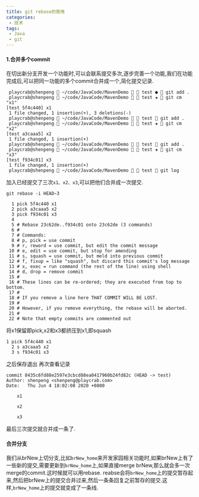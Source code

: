 ```yaml
---
title: git rebase的使用
categories: 
 - 技术
tags:
 - Java
 - git
---
```


#### 1.合并多个commit
在切出新分支开发一个功能时,可以会联系提交多次,逐步完善一个功能,我们在功能完成后,可以把同一功能的多个commit合并成一个,简化提交记录.
```
 playcrab@shenpeng  ~/code/JavaCode/MavenDemo   test ●  git add .
 playcrab@shenpeng  ~/code/JavaCode/MavenDemo   test ✚  git cm "x1"
[test 5f4c440] x1
 1 file changed, 1 insertion(+), 3 deletions(-)
 playcrab@shenpeng  ~/code/JavaCode/MavenDemo   test  git add .
 playcrab@shenpeng  ~/code/JavaCode/MavenDemo   test ✚  git cm "x2"
[test a3caaa5] x2
 1 file changed, 1 insertion(+)
 playcrab@shenpeng  ~/code/JavaCode/MavenDemo   test  git add .
 playcrab@shenpeng  ~/code/JavaCode/MavenDemo   test ✚  git cm "x3"
[test f934c01] x3
 1 file changed, 1 insertion(+)
 playcrab@shenpeng  ~/code/JavaCode/MavenDemo   test  git log
```
加入已经提交了三次`x1、x2、x3`,可以把他们合并成一次提交.
```
git rebase -i HEAD~3
```
```
  1 pick 5f4c440 x1
  2 pick a3caaa5 x2
  3 pick f934c01 x3
  4
  5 # Rebase 23c62de..f934c01 onto 23c62de (3 commands)
  6 #
  7 # Commands:
  8 # p, pick = use commit
  9 # r, reword = use commit, but edit the commit message
 10 # e, edit = use commit, but stop for amending
 11 # s, squash = use commit, but meld into previous commit
 12 # f, fixup = like "squash", but discard this commit's log message
 13 # x, exec = run command (the rest of the line) using shell
 14 # d, drop = remove commit
 15 #
 16 # These lines can be re-ordered; they are executed from top to bottom.
 17 #
 18 # If you remove a line here THAT COMMIT WILL BE LOST.
 19 #
 20 # However, if you remove everything, the rebase will be aborted.
 21 #
 22 # Note that empty commits are commented out
```
将x1保留即pick,x2和x3都挤压到x1,即squash
```
1 pick 5f4c440 x1
  2 s a3caaa5 x2
  3 s f934c01 x3
```
之后保存退出
再次查看记录
```
commit 8435c6fd88e2597e3cbcd88ea0417960b24fd82c (HEAD -> test)
Author: shenpeng <shenpeng@playcrab.com>
Date:   Thu Jun 4 18:02:08 2020 +0800

    x1

    x2

    x3

```
最后三次提交就合并成一条了.

#### 合并分支
我们从brNew上切分支,比如`brNew_home`来开发家园相关功能时,如果brNew上有了一些新的提交,需要更新到`brNew_home`上,如果直接merge brNew,那么就会多一次merge的commit.这时候就可以用rebase.
reabse会将`brNew_home`上的提交暂存起来,然后把brNew上的提交合并过来,然后一条条回复之前暂存的提交.这样,`brNew_home`上的提交就变成了一条线.
